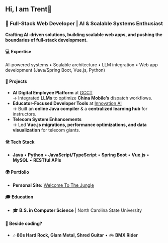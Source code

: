 ## Hi, I am Trent👋

### 🚀 Full-Stack Web Developer | AI & Scalable Systems Enthusiast  
**Crafting AI-driven solutions, building scalable web apps, and pushing the boundaries of full-stack development.**  

#### 💻 Expertise  
AI-powered systems • Scalable architecture • LLM integration • Web app development (Java/Spring Boot, Vue.js, Python)  

#### 🎯 Projects  
- **AI Digital Employee Platform** at [GCCT](http://www.kdgcsoft.com/)  
  → Integrated **LLMs** to optimize **China Mobile’s** dispatch workflows.  
- **Educator-Focused Developer Tools** at [Innovation AI](https://innovationaico.com/)  
  → Built an **online Java compiler** & a **centralized learning hub** for instructors.  
- **Telecom System Enhancements**  
  → Led **Vue.js migrations, performance optimizations, and data visualization** for telecom giants.  

#### 🛠️ Tech Stack  
  - **Java** • **Python** • **JavaScript/TypeScript** • **Spring Boot** • **Vue.js** • **MySQL** • **RESTful APIs**  

#### 🌍 Portfolio  
  - **Personal Site:** [Welcome To The Jungle](https://trentundertow.com)  

#### 🎓 Education  
  - 🎓 **B.S. in Computer Science** | North Carolina State University  

#### 🤔 Beside coding?  
  - 🎶 **80s Hard Rock, Glam Metal, Shred Guitar** • 🚲 **BMX Rider**  


